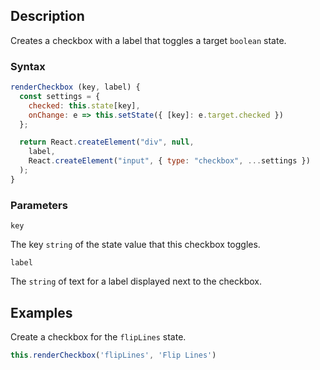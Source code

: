 ## Description

Creates a checkbox with a label that toggles a target `boolean` state.

### Syntax

```js
renderCheckbox (key, label) {
  const settings = {
    checked: this.state[key],
    onChange: e => this.setState({ [key]: e.target.checked })
  };

  return React.createElement("div", null,
    label,
    React.createElement("input", { type: "checkbox", ...settings })
  );
}
```

### Parameters

`key`

The key `string` of the state value that this checkbox toggles.

`label`

The `string` of text for a label displayed next to the checkbox.

## Examples

Create a checkbox for the `flipLines` state.

```js
this.renderCheckbox('flipLines', 'Flip Lines')
```
